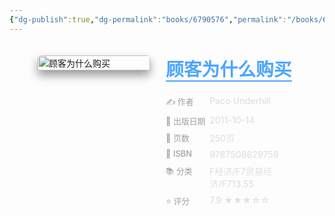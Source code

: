 ```yaml
---
{"dg-publish":true,"dg-permalink":"books/6790576","permalink":"/books/6790576/","title":"顾客为什么购买","metatags":{"description":"《顾客为什么购买》已畅销10年。从俄罗斯到日本，从西班牙到泰国，全球读者专程拜访购物学研究专家昂德希尔咨询营销建议，还有不少人向他诉说他们的商业故事。昂德希尔意识到第一版书中的一些事例已经过时，因此这本书急需修订，以便适应更多全球商家和业内营销人士的需求。在新版中，昂德希尔增加了大量来自全球零售业前沿的新鲜案例和观察，以及来自网络销售的最新营销技巧和全球各地市场的最新动态，无论你喜欢还是厌恶购物，这都是一本有趣的好书。","og:site_name":"DavonOs","og:title":"顾客为什么购买","og:type":"book","og:url":"https://zuji.eu.org/books/6790576","og:image":"https://gaoyuanxia.cn/wp-content/uploads/2025/06/gukeweishenmegoumai.jpg","og:image:width":"50","og:image:alt":"bookcover"}}
---
```



<span><span></span></span><div class="book-info-container" style="display: flex; gap: 25px; align-items: flex-start;padding: 20px; border-radius: 12px;"><span></span><div class="cover-col" style="flex: 0 0 180px; position: relative;"><span></span><img src="https://gaoyuanxia.cn/wp-content/uploads/2025/06/gukeweishenmegoumai.jpg" style="width: 100%; border-radius: 6px;box-shadow: 0 8px 15px rgba(0,0,0,0.4);" alt="顾客为什么购买"></div><div class="info-col" style="flex: 1; min-width: 0;"><span></span><div style="margin-bottom: 15px;"><span></span><h1 style="font-size: 1.8rem; font-weight: 800;margin: 0 0 5px 0;color: #e0e0e0;"><span></span><a href="https://book.douban.com/subject/6790576/" target="_blank" style="color: #4da6ff; text-decoration: none;border-bottom: 2px solid #4da6ff;"><span>顾客为什么购买</span></a></h1></div><div style="width: 100%;margin-top: 15px;display: flex;flex-direction: column;gap: 8px;"><span></span><div class="info-row" style="display: flex;align-items: flex-start;"><span></span><div style="width: 30%;color: #a0a0a0;font-weight: 500;font-size: 0.92em;"><span>✍️ 作者</span></div><div style="flex: 1;font-weight: 500;color: #e0e0e0;"><span>Paco·Underhill</span></div></div><div class="info-row" style="display: flex;align-items: flex-start;"><span></span><div style="width: 30%;color: #a0a0a0;font-weight: 500;font-size: 0.92em;"><span>📅 出版日期</span></div><div style="flex: 1;font-weight: 500;color: #e0e0e0;">2011-10-14</div></div><div class="info-row" style="display: flex;align-items: flex-start;"><span></span><div style="width: 30%;color: #a0a0a0;font-weight: 500;font-size: 0.92em;"><span>📄 页数</span></div><div style="flex: 1;font-weight: 500;color: #e0e0e0;"><span>250页</span></div></div><div class="info-row" style="display: flex;align-items: flex-start;"><span></span><div style="width: 30%;color: #a0a0a0;font-weight: 500;font-size: 0.92em;"><span>🔢 ISBN</span></div><div style="flex: 1;font-weight: 500;color: #e0e0e0;"><span>9787508629759</span></div></div><div class="info-row" style="display: flex;align-items: flex-start;"><span></span><div style="width: 30%;color: #a0a0a0;font-weight: 500;font-size: 0.92em;"><span>📚 分类</span></div><div style="flex: 1;font-weight: 500;color: #e0e0e0;"><span>F经济/F7贸易经济/F713.55</span></div></div><div class="info-row" style="display: flex;align-items: flex-start;"><span></span><div style="width: 30%;color: #a0a0a0;font-weight: 500;font-size: 0.92em;"><span>⭐ 评分</span></div><div style="flex: 1;font-weight: 500;color: #e0e0e0;"><span>7.9 ★★★☆☆</span></div></div></div></div></div>
  

